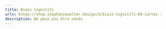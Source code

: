 ```yaml
---
title: Biais Cognitifs
urls: https://shop.stephaniewalter.design/b/biais-cognitifs-60-cartes-imprimable-instructions-atelier
description: Ne peux pas être vendu
---
```

